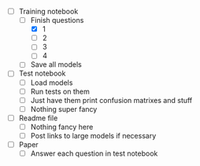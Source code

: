 - [ ] Training notebook
	- [ ] Finish questions
		- [x] 1
		- [ ] 2
		- [ ] 3
		- [ ] 4
	- [ ] Save all models
- [ ] Test notebook
	- [ ] Load models
	- [ ] Run tests on them
	- [ ] Just have them print confusion matrixes and stuff
	- [ ] Nothing super fancy
- [ ] Readme file
	- [ ] Nothing fancy here
	- [ ] Post links to large models if necessary
- [ ] Paper
	- [ ] Answer each question in test notebook

